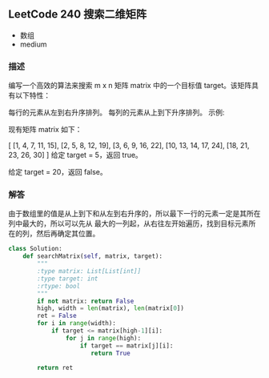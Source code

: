## LeetCode  240  搜索二维矩阵
- 数组
- medium

### 描述
编写一个高效的算法来搜索 m x n 矩阵 matrix 中的一个目标值 target。该矩阵具有以下特性：

每行的元素从左到右升序排列。
每列的元素从上到下升序排列。
示例:

现有矩阵 matrix 如下：

[
  [1,   4,  7, 11, 15],
  [2,   5,  8, 12, 19],
  [3,   6,  9, 16, 22],
  [10, 13, 14, 17, 24],
  [18, 21, 23, 26, 30]
]
给定 target = 5，返回 true。

给定 target = 20，返回 false。

### 解答
由于数组里的值是从上到下和从左到右升序的，所以最下一行的元素一定是其所在列中最大的，所以可以先从
最大的一列起，从右往左开始遍历，找到目标元素所在的列，然后再确定其位置。


```Python
class Solution:
    def searchMatrix(self, matrix, target):
        """
        :type matrix: List[List[int]]
        :type target: int
        :rtype: bool
        """
        if not matrix: return False
        high, width = len(matrix), len(matrix[0])
        ret = False
        for i in range(width):
            if target <= matrix[high-1][i]:
                for j in range(high):
                    if target == matrix[j][i]:
                       return True
                
        return ret
```

